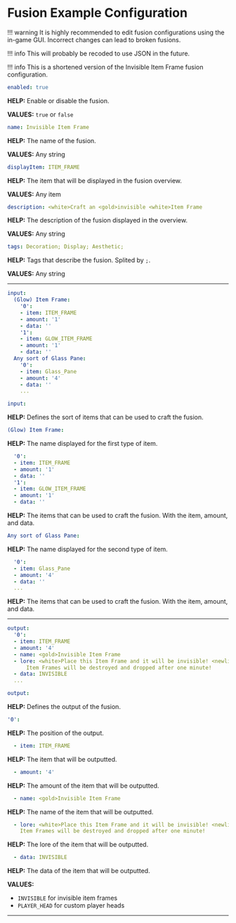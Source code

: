 # Fusion Example Configuration

!!! warning
    It is highly recommended to edit fusion configurations using the in-game GUI. Incorrect changes can lead to broken fusions.

!!! info
    This will probably be recoded to use JSON in the future.

!!! info
    This is a shortened version of the Invisible Item Frame fusion configuration.

```yaml
enabled: true
```

**HELP:** Enable or disable the fusion.

**VALUES:** `true` or `false`

```yaml
name: Invisible Item Frame
```

**HELP:** The name of the fusion.

**VALUES:** Any string

```yaml
displayItem: ITEM_FRAME
```

**HELP:** The item that will be displayed in the fusion overview.

**VALUES:** Any item

```yaml
description: <white>Craft an <gold>invisible <white>Item Frame
```

**HELP:** The description of the fusion displayed in the overview.

**VALUES:** Any string

```yaml
tags: Decoration; Display; Aesthetic;
```

**HELP:** Tags that describe the fusion. Splited by `;`.

**VALUES:** Any string

---

```yaml
input:
  (Glow) Item Frame:
    '0':
    - item: ITEM_FRAME
    - amount: '1'
    - data: ''
    '1':
    - item: GLOW_ITEM_FRAME
    - amount: '1'
    - data: ''
  Any sort of Glass Pane:
    '0':
    - item: Glass_Pane
    - amount: '4'
    - data: ''
    ...
```

```yaml
input:
```

**HELP:** Defines the sort of items that can be used to craft the fusion.

```yaml
(Glow) Item Frame:
```

**HELP:** The name displayed for the first type of item.

```yaml
  '0':
  - item: ITEM_FRAME
  - amount: '1'
  - data: ''
  '1':
  - item: GLOW_ITEM_FRAME
  - amount: '1'
  - data: ''
```

**HELP:** The items that can be used to craft the fusion. With the item, amount, and data.

```yaml
Any sort of Glass Pane:
```

**HELP:** The name displayed for the second type of item.

```yaml
  '0':
  - item: Glass_Pane
  - amount: '4'
  - data: ''
  ...
```

**HELP:** The items that can be used to craft the fusion. With the item, amount, and data.

---

```yaml
output:
  '0':
  - item: ITEM_FRAME
  - amount: '4'
  - name: <gold>Invisible Item Frame
  - lore: <white>Place this Item Frame and it will be invisible! <newline><red>Empty
      Item Frames will be destroyed and dropped after one minute!
  - data: INVISIBLE
  ...
```

```yaml
output:
```

**HELP:** Defines the output of the fusion.

```yaml
'0':
```

**HELP:** The position of the output.

```yaml
  - item: ITEM_FRAME
```

**HELP:** The item that will be outputted.

```yaml
  - amount: '4'
```

**HELP:** The amount of the item that will be outputted.

```yaml
  - name: <gold>Invisible Item Frame
```

**HELP:** The name of the item that will be outputted.

```yaml
  - lore: <white>Place this Item Frame and it will be invisible! <newline><red>Empty
    Item Frames will be destroyed and dropped after one minute!
```

**HELP:** The lore of the item that will be outputted.

```yaml
  - data: INVISIBLE
```

**HELP:** The data of the item that will be outputted.

**VALUES:**

- `INVISIBLE` for invisible item frames
- `PLAYER_HEAD` for custom player heads

---